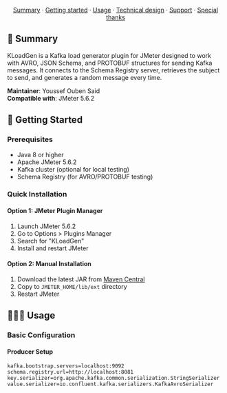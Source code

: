 

<p align="center">
<a href="#-summary">Summary</a> · 
<a href="#-getting-started">Getting started</a> · 
<a href="#-usage">Usage</a> · 
<a href="#-technical-design">Technical design</a> · 
<a href="#-support">Support</a> · 
<a href="#-special-thanks">Special thanks</a> 
</p> 

## 📜 Summary

KLoadGen is a Kafka load generator plugin for JMeter designed to work with AVRO, JSON Schema, and PROTOBUF structures for sending Kafka messages. It connects to the Schema Registry server, retrieves the subject to send, and generates a random message every time.

**Maintainer**: Youssef Ouben Said  
**Compatible with**: JMeter 5.6.2



## 🚀 Getting Started

### Prerequisites
- Java 8 or higher
- Apache JMeter 5.6.2
- Kafka cluster (optional for local testing)
- Schema Registry (for AVRO/PROTOBUF testing)

### Quick Installation

#### Option 1: JMeter Plugin Manager
1. Launch JMeter 5.6.2
2. Go to Options > Plugins Manager
3. Search for "KLoadGen"
4. Install and restart JMeter

#### Option 2: Manual Installation
1. Download the latest JAR from [Maven Central](https://mvnrepository.com/artifact/com.sngular/kloadgen)
2. Copy to `JMETER_HOME/lib/ext` directory
3. Restart JMeter

## 🧑🏻‍💻 Usage

### Basic Configuration

#### Producer Setup
```properties
kafka.bootstrap.servers=localhost:9092
schema.registry.url=http://localhost:8081
key.serializer=org.apache.kafka.common.serialization.StringSerializer
value.serializer=io.confluent.kafka.serializers.KafkaAvroSerializer